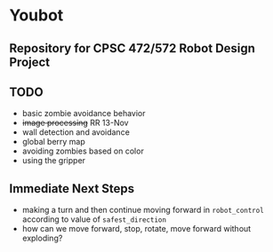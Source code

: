 # Youbot
**Repository for CPSC 472/572 Robot Design Project**
--------------

## TODO 
- basic zombie avoidance behavior
- ~~image processing~~ RR 13-Nov
- wall detection and avoidance
- global berry map
- avoiding zombies based on color
- using the gripper

## Immediate Next Steps
- making a turn and then continue moving forward in `robot_control` according to value of `safest_direction`
- how can we move forward, stop, rotate, move forward without exploding?